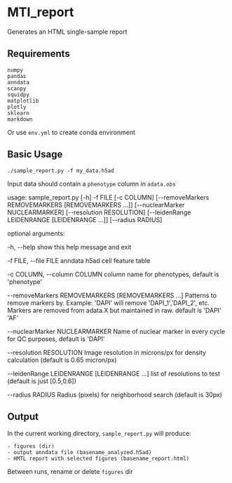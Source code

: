 # MTI_report

Generates an HTML single-sample report 

## Requirements

```
numpy
pandas
anndata
scanpy
squidpy
matplotlib
plotly
sklearn
markdown
```

Or use `env.yml` to create conda environment

## Basic Usage

`./sample_report.py -f my_data.h5ad`

Input data should contain a `phenotype` column in `adata.obs`

usage: sample_report.py [-h] -f FILE [-c COLUMN]
                        [--removeMarkers REMOVEMARKERS [REMOVEMARKERS ...]]
                        [--nuclearMarker NUCLEARMARKER] [--resolution RESOLUTION]
                        [--leidenRange LEIDENRANGE [LEIDENRANGE ...]] [--radius RADIUS]

optional arguments:

  -h, --help            show this help message and exit

  -f FILE, --file FILE  anndata h5ad cell feature table

  -c COLUMN, --column COLUMN
                        column name for phenotypes, default is 'phenotype'

  --removeMarkers REMOVEMARKERS [REMOVEMARKERS ...]
                        Patterns to remove markers by. Example: 'DAPI' will remove
                        'DAPI_1','DAPI_2', etc. Markers are removed from adata.X but maintained
                        in raw. default is 'DAPI' 'AF'

  --nuclearMarker NUCLEARMARKER
                        Name of nuclear marker in every cycle for QC purposes, default is 'DAPI'

  --resolution RESOLUTION
                        Image resolution in microns/px for density calculation (default is 0.65
                        micron/px)

  --leidenRange LEIDENRANGE [LEIDENRANGE ...]
                        list of resolutions to test (default is just [0.5,0.6])

  --radius RADIUS       Radius (pixels) for neighborhood search (default is 30px)


## Output

In the current working directory, `sample_report.py` will produce:

```
- figures (dir)
- output anndata file (basename_analyzed.h5ad)
- HMTL report with selected figures (basename_report.html)
```

Between runs, rename or delete `figures` dir